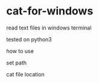# cat-for-windows
read text files in windows terminal 

tested on python3

how to use

set path 

cat file location
